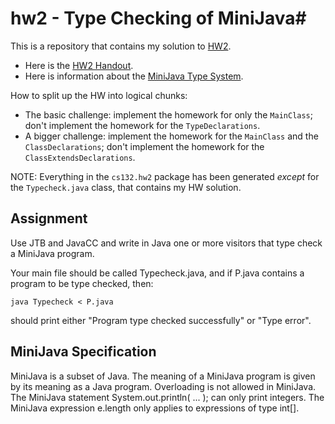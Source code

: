 # hw2 - Type Checking of MiniJava#

This is a repository that contains my solution to [HW2](https://web.cs.ucla.edu/classes/spring11/cs132/kannan/index.html).
- Here is the [HW2 Handout](https://web.cs.ucla.edu/~palsberg/course/cs132/hw2Handout.pdf).
- Here is information about the [MiniJava Type System](https://web.cs.ucla.edu/~palsberg/course/cs132/miniJava-typesystem.pdf).

How to split up the HW into logical chunks:
- The basic challenge: implement the homework for only the `MainClass`; don't implement the homework for the `TypeDeclarations`.
- A bigger challenge: implement the homework for the `MainClass` and the `ClassDeclarations`; don't implement the homework for the `ClassExtendsDeclarations`.

NOTE: Everything in the `cs132.hw2` package has been generated _except_ for the `Typecheck.java` class, that contains my HW solution.

## Assignment ##

Use JTB and JavaCC and write in Java one or more visitors that type check a MiniJava program.

Your main file should be called Typecheck.java, and if P.java contains a program to be type checked, then:

`java Typecheck < P.java`

should print either "Program type checked successfully" or "Type error".

## MiniJava Specification ##

MiniJava is a subset of Java.  The meaning of a MiniJava program is given by its meaning as a Java program.  Overloading is not allowed in MiniJava. The MiniJava statement System.out.println( ... ); can only print integers. The MiniJava expression e.length only applies to expressions of type int[].